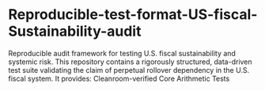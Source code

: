 # Reproducible-test-format-US-fiscal-Sustainability-audit
Reproducible audit framework for testing U.S. fiscal sustainability and systemic risk. This repository contains a rigorously structured, data-driven test suite validating the claim of perpetual rollover dependency in the U.S. fiscal system. It provides:    Cleanroom-verified Core Arithmetic Tests 
